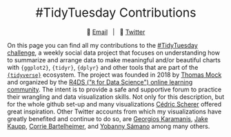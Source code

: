 <h1 style="font-weight:normal" align="center">
  &nbsp;#TidyTuesday Contributions&nbsp;
</h1>

<div align="center">

&nbsp;&nbsp;&nbsp;:e-mail: [Email][Email]&nbsp;&nbsp;&nbsp;|&nbsp;&nbsp;&nbsp;:speech_balloon: [Twitter][Twitter]&nbsp;&nbsp;&nbsp;

</div>

<!--
Quick Link
-->

[Twitter]:https://twitter.com/bonschorno
[Email]:mailto:colin.walder@hotmail.com

On this page you can find all my contributions to the [#TidyTuesday challenge](https://github.com/rfordatascience/tidytuesday), a weekly social data project that focuses on understanding how to summarize and arrange data to make meaningful and/or beautiful charts with `{ggplot2}`, `{tidyr}`, `{dplyr}` and other tools that are part of the [`{tidyverse}`](https://www.tidyverse.org/) ecosystem. The project was founded in 2018 by [Thomas Mock](https://thomasmock.netlify.com/) and organized by the [R4DS ("`R` for Data Science") online learning community](https://twitter.com/r4dscommunity). The intent is to provide a safe and supportive forum to practice their wrangling and data visualization skills. Not only for this description, but for the whole github set-up and many visualizations [Cédric Scherer](https://twitter.com/CedScherer) offered great inspiration. Other Twitter accounts from which my visualizations have greatly benefited and continue to do so, are [Georgios Karamanis](https://twitter.com/geokaramanis), [Jake Kaupp](https://twitter.com/jakekaupp), [Corrie Bartelheimer](https://twitter.com/corrieaar), and [Yobanny Sámano](https://twitter.com/ysamano28) among many others. 
